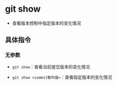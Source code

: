 # git show

- 查看版本控制中指定版本的变化情况

## 具体指令

### 无参数

- `git show`：查看当前提交版本的变化情况

- `git show <commit散列值>`：查看指定版本的变化情况